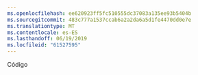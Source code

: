 ```yaml
---
ms.openlocfilehash: ee620923ff5fc510555dc37083a135ee93b5404b
ms.sourcegitcommit: 483c777a1537ccab6a2a2da6a5d1fe4470dd0e7e
ms.translationtype: MT
ms.contentlocale: es-ES
ms.lasthandoff: 06/19/2019
ms.locfileid: "61527595"
---
```

Código